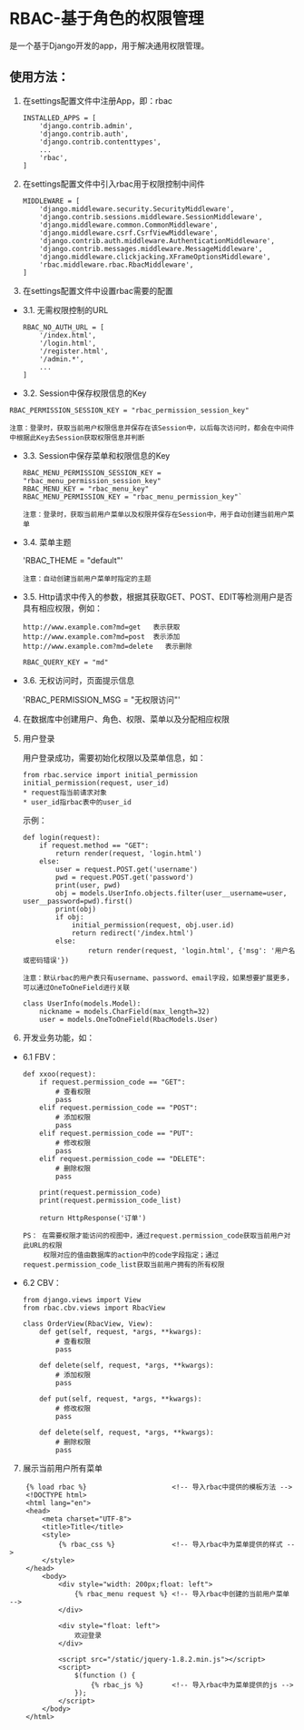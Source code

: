 # RBAC-基于角色的权限管理
是一个基于Django开发的app，用于解决通用权限管理。
## 使用方法：
1. 在settings配置文件中注册App，即：rbac
    ```
	INSTALLED_APPS = [
	    'django.contrib.admin',
	    'django.contrib.auth',
	    'django.contrib.contenttypes',
	    ...
	    'rbac',
	]
    ```

2. 在settings配置文件中引入rbac用于权限控制中间件
    ```
    MIDDLEWARE = [
        'django.middleware.security.SecurityMiddleware',
        'django.contrib.sessions.middleware.SessionMiddleware',
        'django.middleware.common.CommonMiddleware',
        'django.middleware.csrf.CsrfViewMiddleware',
        'django.contrib.auth.middleware.AuthenticationMiddleware',
        'django.contrib.messages.middleware.MessageMiddleware',
        'django.middleware.clickjacking.XFrameOptionsMiddleware',
        'rbac.middleware.rbac.RbacMiddleware',
    ]
    ```
3. 在settings配置文件中设置rbac需要的配置

* 3.1. 无需权限控制的URL
	```
	RBAC_NO_AUTH_URL = [
		'/index.html',
		'/login.html',
		'/register.html',
		'/admin.*',
		...
	]
	```

* 3.2. Session中保存权限信息的Key

`RBAC_PERMISSION_SESSION_KEY = "rbac_permission_session_key"`

`注意：登录时，获取当前用户权限信息并保存在该Session中，以后每次访问时，都会在中间件中根据此Key去Session获取权限信息并判断`
    
* 3.3. Session中保存菜单和权限信息的Key
	```
	RBAC_MENU_PERMISSION_SESSION_KEY = "rbac_menu_permission_session_key"
	RBAC_MENU_KEY = "rbac_menu_key"
	RBAC_MENU_PERMISSION_KEY = "rbac_menu_permission_key"`

	注意：登录时，获取当前用户菜单以及权限并保存在Session中，用于自动创建当前用户菜单
	```

* 3.4. 菜单主题

	'RBAC_THEME = "default"'
	
	`注意：自动创建当前用户菜单时指定的主题`

* 3.5. Http请求中传入的参数，根据其获取GET、POST、EDIT等检测用户是否具有相应权限，例如：
	```
	http://www.example.com?md=get   表示获取
	http://www.example.com?md=post  表示添加
	http://www.example.com?md=delete   表示删除

	RBAC_QUERY_KEY = "md"
	```

* 3.6. 无权访问时，页面提示信息

	'RBAC_PERMISSION_MSG = "无权限访问"'

4. 在数据库中创建用户、角色、权限、菜单以及分配相应权限

5. 用户登录

	用户登录成功，需要初始化权限以及菜单信息，如：
	```
    from rbac.service import initial_permission
    initial_permission(request, user_id)
    * request指当前请求对象
    * user_id指rbac表中的user_id
	```
    示例：
	```
	def login(request):
		if request.method == "GET":
			return render(request, 'login.html')
		else:
			user = request.POST.get('username')
			pwd = request.POST.get('password')
			print(user, pwd)
			obj = models.UserInfo.objects.filter(user__username=user, user__password=pwd).first()
			print(obj)
			if obj:
				initial_permission(request, obj.user.id)
				return redirect('/index.html')
			else:
                    return render(request, 'login.html', {'msg': '用户名或密码错误'})
	```

    `注意：默认rbac的用户表只有username、password、email字段，如果想要扩展更多，可以通过OneToOneField进行关联`
    
	```
	class UserInfo(models.Model):
		nickname = models.CharField(max_length=32)
		user = models.OneToOneField(RbacModels.User)
	```

6. 开发业务功能，如：
* 6.1 FBV：
	```
	def xxoo(request):
		if request.permission_code == "GET":
			# 查看权限
			pass
		elif request.permission_code == "POST":
			# 添加权限
			pass
		elif request.permission_code == "PUT":
			# 修改权限
			pass
		elif request.permission_code == "DELETE":
			# 删除权限
			pass

		print(request.permission_code)
		print(request.permission_code_list)

		return HttpResponse('订单')
	```
	```
	PS： 在需要权限才能访问的视图中，通过request.permission_code获取当前用户对此URL的权限
		 权限对应的值由数据库的action中的code字段指定；通过request.permission_code_list获取当前用户拥有的所有权限
	```

* 6.2 CBV：
	```
	from django.views import View
	from rbac.cbv.views import RbacView

	class OrderView(RbacView, View):
		def get(self, request, *args, **kwargs):
			# 查看权限
			pass

		def delete(self, request, *args, **kwargs):
			# 添加权限
			pass

		def put(self, request, *args, **kwargs):
			# 修改权限
			pass

		def delete(self, request, *args, **kwargs):
			# 删除权限
			pass
	```

7. 展示当前用户所有菜单
```
    {% load rbac %}                     <!-- 导入rbac中提供的模板方法 -->
    <!DOCTYPE html>
    <html lang="en">
    <head>
        <meta charset="UTF-8">
        <title>Title</title>
        <style>
            {% rbac_css %}              <!-- 导入rbac中为菜单提供的样式 -->
        </style>
    </head>
        <body>
            <div style="width: 200px;float: left">
                {% rbac_menu request %} <!-- 导入rbac中创建的当前用户菜单 -->
            </div>

            <div style="float: left">
                欢迎登录
            </div>

            <script src="/static/jquery-1.8.2.min.js"></script>
            <script>
                $(function () {
                    {% rbac_js %}       <!-- 导入rbac中为菜单提供的js -->
                });
            </script>
        </body>
    </html>
```

